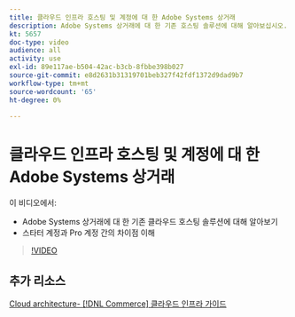 ```yaml
---
title: 클라우드 인프라 호스팅 및 계정에 대 한 Adobe Systems 상거래
description: Adobe Systems 상거래에 대 한 기존 호스팅 솔루션에 대해 알아보십시오. 스타터 계정과 Pro 계정 간의 차이점을 이해 합니다.
kt: 5657
doc-type: video
audience: all
activity: use
exl-id: 89e117ae-b504-42ac-b3cb-8fbbe398b027
source-git-commit: e8d2631b31319701beb327f42fdf1372d9dad9b7
workflow-type: tm+mt
source-wordcount: '65'
ht-degree: 0%

---
```


# 클라우드 인프라 호스팅 및 계정에 대 한 Adobe Systems 상거래

이 비디오에서:

- Adobe Systems 상거래에 대 한 기존 클라우드 호스팅 솔루션에 대해 알아보기
- 스타터 계정과 Pro 계정 간의 차이점 이해

>[!VIDEO](https://video.tv.adobe.com/v/35813?quality=12&learn=on)

## 추가 리소스

[Cloud architecture-  [!DNL Commerce]  클라우드 인프라 가이드](https://experienceleague.adobe.com/docs/commerce-cloud-service/user-guide/architecture/cloud-architecture.html)
